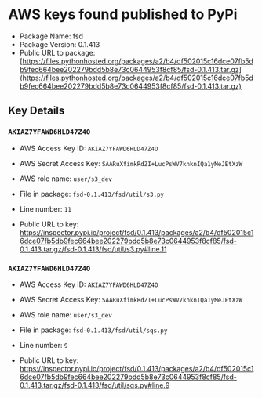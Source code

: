 # AWS keys found published to PyPi

* Package Name: fsd
* Package Version: 0.1.413
* Public URL to package: [https://files.pythonhosted.org/packages/a2/b4/df502015c16dce07fb5db9fec664bee202279bdd5b8e73c0644953f8cf85/fsd-0.1.413.tar.gz](https://files.pythonhosted.org/packages/a2/b4/df502015c16dce07fb5db9fec664bee202279bdd5b8e73c0644953f8cf85/fsd-0.1.413.tar.gz)

## Key Details

### `AKIAZ7YFAWD6HLD47Z4O`

* AWS Access Key ID: `AKIAZ7YFAWD6HLD47Z4O`
* AWS Secret Access Key: `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` 
* AWS role name: `user/s3_dev`
* File in package: `fsd-0.1.413/fsd/util/s3.py`
* Line number: `11`

* Public URL to key: https://inspector.pypi.io/project/fsd/0.1.413/packages/a2/b4/df502015c16dce07fb5db9fec664bee202279bdd5b8e73c0644953f8cf85/fsd-0.1.413.tar.gz/fsd-0.1.413/fsd/util/s3.py#line.11



### `AKIAZ7YFAWD6HLD47Z4O`

* AWS Access Key ID: `AKIAZ7YFAWD6HLD47Z4O`
* AWS Secret Access Key: `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` 
* AWS role name: `user/s3_dev`
* File in package: `fsd-0.1.413/fsd/util/sqs.py`
* Line number: `9`

* Public URL to key: https://inspector.pypi.io/project/fsd/0.1.413/packages/a2/b4/df502015c16dce07fb5db9fec664bee202279bdd5b8e73c0644953f8cf85/fsd-0.1.413.tar.gz/fsd-0.1.413/fsd/util/sqs.py#line.9



